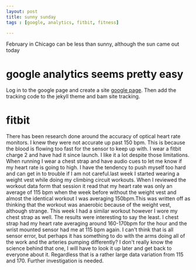 ```yaml
---
layout: post
title: sunny sunday
tags : [google, analytics, fitbit, fitness]

---
```


February in Chicago can be less than sunny, although the sun came out today


# google analytics seems pretty easy 
Log in to the google page and create a site [google page](https://analytics.google.com/ "google page"). Then add the tracking code to the jekyll theme and bam site tracking.

# fitbit 
There has been research done around the accuracy of optical heart rate monitors.  I knew they were not accurate up past 150 bpm.  This is because the blood is flowing too fast for the sensor to keep up with.  I wear a fitbit charge 2 and have had it since launch.  I like it a lot despite those limitations.   When running I wear a chest strap and have audio cues to let me know if my heart rate is going to high.  I have the tendency to push myself too hard and can get in to trouble if I am not careful.last week I started wearing a weight vest while doing my climbing circuit workouts.  When I reviewed the workout data form that session it read that my heart rate was only an average of 115 bpm when the week before without the weight vest and almost the identical workout I was averaging 150bpm.This was written off as thinking that the workout was anaerobic because of the weight vest, although strange.  This week I had a similar workout however I wore my chest strap as well.  The results were interesting to say the least.  I chest strap had my heart rate averaging around 160-170bpm for the hour and the wrist mounted sensor had me at 115 bpm again.  I can't think that is all sensor error, but perhaps it has something to do with the arms doing all of the work and the arteries pumping differently? I don't really know the science behind that one, I will have to look it up later and get back to everyone about it.  Regardless that is a rather large data variation from 115 and 170.  Further investigation is needed. 